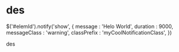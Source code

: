 des
===
$('#elemId').notify('show', {
    message : 'Helo World',
    duration : 9000,
    messageClass : 'warning',
    classPrefix : 'myCoolNotificationClass',
})

des
